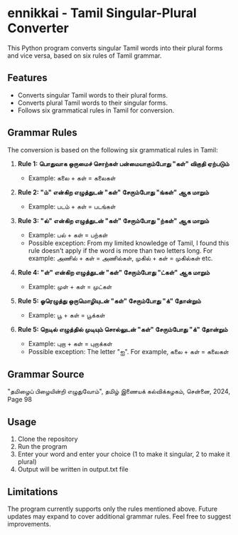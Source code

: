 # ennikkai - Tamil Singular-Plural Converter

This Python program converts singular Tamil words into their plural forms and vice versa, based on six rules of Tamil grammar.

## Features

- Converts singular Tamil words to their plural forms.
- Converts plural Tamil words to their singular forms.
- Follows six grammatical rules in Tamil for conversion.

## Grammar Rules

The conversion is based on the following six grammatical rules in Tamil:

1. **Rule 1: பொதுவாக ஒருமைச் சொற்கள் பன்மையாகும்போது "கள்" விகுதி ஏற்படும்**
   - Example: கலை + கள் = கலைகள்
   
2. **Rule 2: "ம்" என்கிற எழுத்துடன் "கள்" சேரும்போது "ங்கள்" ஆக மாறும்**
   - Example: படம் + கள் = படங்கள்
   
3. **Rule 3: "ல்" என்கிற எழுத்துடன் "கள்" சேரும்போது "ற்கள்" ஆக மாறும்**
   - Example: பல் + கள் = பற்கள்
   - Possible exception: From my limited knowledge of Tamil, I found this rule doesn't apply if the word is more than two letters long. For example: அணில் + கள் = அணில்கள், முகில் + கள் = முகில்கள் etc.

4. **Rule 4: "ள்" என்கிற எழுத்துடன் "கள்" சேரும்போது "ட்கள்" ஆக மாறும்**
   - Example: முள் + கள் = முட்கள்

5. **Rule 5: ஓரெழுத்து ஒருமொழியுடன் "கள்" சேரும்போது "க்" தோன்றும்**
   - Example: பூ + கள் = பூக்கள் 

6. **Rule 5: நெடில் எழுத்தில் முடியும் சொல்லுடன் "கள்" சேரும்போது "க்" தோன்றும்**
   - Example: புறா + கள் = புறாக்கள்
   - Possible exception: The letter "ஐ". For example, கலை + கள் = கலைகள்

## Grammar Source

"தமிழைப் பிழையின்றி எழுதுவோம்", தமிழ் இணையக் கல்விக்கழகம், சென்னை, 2024, Page 98

## Usage

1. Clone the repository
2. Run the program
3. Enter your word and enter your choice (1 to make it singular, 2 to make it plural)
4. Output will be written in output.txt file

## Limitations

The program currently supports only the rules mentioned above. Future updates may expand to cover additional grammar rules. Feel free to suggest improvements.
